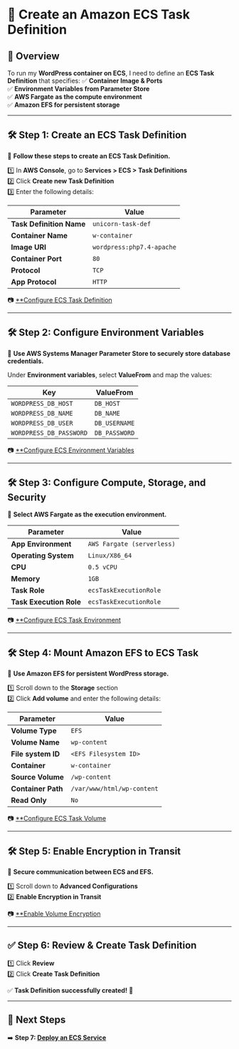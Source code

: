 # **🚀 Create an Amazon ECS Task Definition**

## **📌 Overview**
To run my **WordPress container on ECS**, I need to define an **ECS Task Definition** that specifies:
✅ **Container Image & Ports**  
✅ **Environment Variables from Parameter Store**  
✅ **AWS Fargate as the compute environment**  
✅ **Amazon EFS for persistent storage**  

---

## **🛠️ Step 1: Create an ECS Task Definition**
📌 **Follow these steps to create an ECS Task Definition.**  

1️⃣ In **AWS Console**, go to **Services > ECS > Task Definitions**  
2️⃣ Click **Create new Task Definition**  
3️⃣ Enter the following details:  

| Parameter            | Value                      |
|----------------------|--------------------------|
| **Task Definition Name** | `unicorn-task-def`      |
| **Container Name**   | `w-container`             |
| **Image URI**        | `wordpress:php7.4-apache` |
| **Container Port**   | `80`                      |
| **Protocol**        | `TCP`                      |
| **App Protocol**     | `HTTP`                     |

📷 [**Configure ECS Task Definition](images/configure-ecs-task.png)

---

## **🛠️ Step 2: Configure Environment Variables**
📌 **Use AWS Systems Manager Parameter Store to securely store database credentials.**  

Under **Environment variables**, select **ValueFrom** and map the values:

| Key                 | ValueFrom |
|---------------------|-----------|
| `WORDPRESS_DB_HOST` | `DB_HOST`  |
| `WORDPRESS_DB_NAME` | `DB_NAME`  |
| `WORDPRESS_DB_USER` | `DB_USERNAME` |
| `WORDPRESS_DB_PASSWORD` | `DB_PASSWORD` |

📷 [**Configure ECS Environment Variables](images/configure-ecs-env-vars.png)

---

## **🛠️ Step 3: Configure Compute, Storage, and Security**
📌 **Select AWS Fargate as the execution environment.**  

| Parameter                  | Value                    |
|----------------------------|--------------------------|
| **App Environment**        | `AWS Fargate (serverless)` |
| **Operating System**       | `Linux/X86_64`          |
| **CPU**                    | `0.5 vCPU`              |
| **Memory**                 | `1GB`                   |
| **Task Role**              | `ecsTaskExecutionRole`  |
| **Task Execution Role**    | `ecsTaskExecutionRole`  |

📷 [**Configure ECS Task Environment](images/configure-ecs-environment.png)

---

## **🛠️ Step 4: Mount Amazon EFS to ECS Task**
📌 **Use Amazon EFS for persistent WordPress storage.**  

1️⃣ Scroll down to the **Storage** section  
2️⃣ Click **Add volume** and enter the following details:  

| Parameter          | Value                  |
|-------------------|-----------------------|
| **Volume Type**  | `EFS`                  |
| **Volume Name**  | `wp-content`           |
| **File system ID** | `<EFS Filesystem ID>`  |
| **Container**    | `w-container`           |
| **Source Volume** | `/wp-content`         |
| **Container Path** | `/var/www/html/wp-content` |
| **Read Only**    | `No`                    |

📷 [**Configure ECS Task Volume](images/configure-ecs-task-volume.png)

---

## **🛠️ Step 5: Enable Encryption in Transit**
📌 **Secure communication between ECS and EFS.**  

1️⃣ Scroll down to **Advanced Configurations**  
2️⃣ **Enable Encryption in Transit**  

📷 [**Enable Volume Encryption](images/enable-volume-encryption.png)

---

## **✅ Step 6: Review & Create Task Definition**
1️⃣ Click **Review**  
2️⃣ Click **Create Task Definition**  

✅ **Task Definition successfully created!** 🎉  

---

## **📌 Next Steps**
➡️ **Step 7: [Deploy an ECS Service](./deploy-ecs-service.md)**
